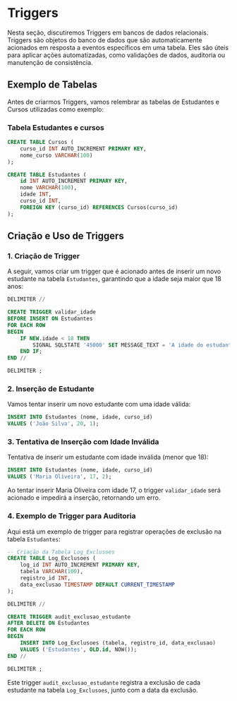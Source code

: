 # Triggers

Nesta seção, discutiremos Triggers em bancos de dados relacionais. Triggers são objetos do banco de dados que são automaticamente acionados em resposta a eventos específicos em uma tabela. Eles são úteis para aplicar ações automatizadas, como validações de dados, auditoria ou manutenção de consistência.

## Exemplo de Tabelas

Antes de criarmos Triggers, vamos relembrar as tabelas de Estudantes e Cursos utilizadas como exemplo:

### Tabela Estudantes e cursos

```sql
CREATE TABLE Cursos (
    curso_id INT AUTO_INCREMENT PRIMARY KEY,
    nome_curso VARCHAR(100)
);

CREATE TABLE Estudantes (
    id INT AUTO_INCREMENT PRIMARY KEY,
    nome VARCHAR(100),
    idade INT,
    curso_id INT,
    FOREIGN KEY (curso_id) REFERENCES Cursos(curso_id)
);
```

## Criação e Uso de Triggers

### 1. Criação de Trigger

A seguir, vamos criar um trigger que é acionado antes de inserir um novo estudante na tabela `Estudantes`, garantindo que a idade seja maior que 18 anos:

```sql
DELIMITER //

CREATE TRIGGER validar_idade
BEFORE INSERT ON Estudantes
FOR EACH ROW
BEGIN
    IF NEW.idade < 18 THEN
        SIGNAL SQLSTATE '45000' SET MESSAGE_TEXT = 'A idade do estudante deve ser maior ou igual a 18 anos';
    END IF;
END //

DELIMITER ;
```

### 2. Inserção de Estudante

Vamos tentar inserir um novo estudante com uma idade válida:

```sql
INSERT INTO Estudantes (nome, idade, curso_id)
VALUES ('João Silva', 20, 1);
```

### 3. Tentativa de Inserção com Idade Inválida

Tentativa de inserir um estudante com idade inválida (menor que 18):

```sql
INSERT INTO Estudantes (nome, idade, curso_id)
VALUES ('Maria Oliveira', 17, 2);
```

Ao tentar inserir Maria Oliveira com idade 17, o trigger `validar_idade` será acionado e impedirá a inserção, retornando um erro.

### 4. Exemplo de Trigger para Auditoria

Aqui está um exemplo de trigger para registrar operações de exclusão na tabela `Estudantes`:

```sql
-- Criação da Tabela Log_Exclusoes
CREATE TABLE Log_Exclusoes (
    log_id INT AUTO_INCREMENT PRIMARY KEY,
    tabela VARCHAR(100),
    registro_id INT,
    data_exclusao TIMESTAMP DEFAULT CURRENT_TIMESTAMP
);

DELIMITER //

CREATE TRIGGER audit_exclusao_estudante
AFTER DELETE ON Estudantes
FOR EACH ROW
BEGIN
    INSERT INTO Log_Exclusoes (tabela, registro_id, data_exclusao)
    VALUES ('Estudantes', OLD.id, NOW());
END //

DELIMITER ;
```

Este trigger `audit_exclusao_estudante` registra a exclusão de cada estudante na tabela `Log_Exclusoes`, junto com a data da exclusão.
